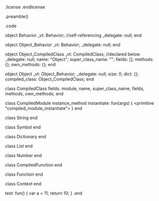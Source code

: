 .license
.endlicense

.preamble()

.code

  object Behavior
    _vt: Behavior; //self-referencing
    _delegate: null;
  end

  object Object_Behavior
    _vt: Behavior;
    _delegate: null;
  end

  object Object_CompiledClass
    _vt: CompiledClass; //declared below
    _delegate: null;
    name: "Object";
    super_class_name: "";
    fields: [];
    methods: {};
    own_methods: {};
  end

  object Object
    _vt: Object_Behavior;
    _delegate: null;
    size: 0;
    dict: {};
    compiled_class: Object_CompiledClass;
  end

  class CompiledClass
    fields: module, name, super_class_name,
            fields, methods, own_methods;
  end

  class CompiledModule
    instance_method instantiate: fun(args) {
      <primitive "compiled_module_instantiate">
    }
  end

  class String
  end

  class Symbol
  end

  class Dictionary
  end

  class List
  end

  class Number
  end

  class CompiledFunction
  end

  class Function
  end

  class Context
  end

  test: fun() {
    var a = 11;
    return 10;
  }
.end
